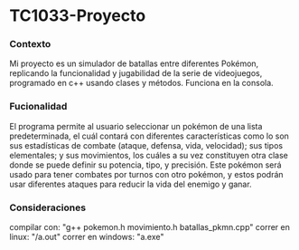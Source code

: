# TC1033-Proyecto

### Contexto
Mi proyecto es un simulador de batallas entre diferentes Pokémon, replicando la funcionalidad y jugabilidad de la serie de videojuegos, programado en c++ usando clases y métodos. Funciona en la consola.
### Fucionalidad
El programa permite al usuario seleccionar un pokémon de una lista predeterminada, el cuál contará con diferentes características como lo son sus estadísticas de combate (ataque, defensa, vida, velocidad); sus tipos elementales; y sus movimientos, los cuáles a su vez constituyen otra clase donde se puede definir su potencia, tipo, y precisión. Este pokémon será usado para tener combates por turnos con otro pokémon, y estos podrán usar diferentes ataques para reducir la vida del enemigo y ganar.
### Consideraciones
compilar con: "g++ pokemon.h movimiento.h batallas_pkmn.cpp"
correr en linux: "/a.out"
correr en windows: "a.exe"
